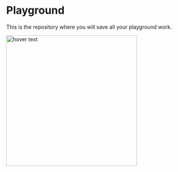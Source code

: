 # Playground
This is the repository where you will save all your playground work.


<p align="left">
  <img src="./playground.png" width="350" title="hover text">
</p>
